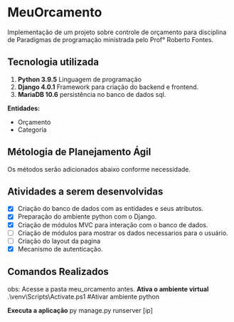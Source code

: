 # MeuOrcamento

Implementação de um projeto sobre controle de orçamento para disciplina de Paradigmas de programação ministrada pelo Prof° Roberto Fontes.

## Tecnologia utilizada
1. **Python 3.9.5** Linguagem de programação
2. **Django 4.0.1** Framework para criação do backend e frontend.
3. **MariaDB 10.6** persistência no banco de dados sql.

**Entidades:** 
* Orçamento
* Categoria

## Métologia de Planejamento Ágil
Os métodos serão adicionados abaixo conforme necessidade.

## Atividades a serem desenvolvidas
- [x] Criação do banco de dados com as entidades e seus atributos.
- [x] Preparação do ambiente python com o Django.
- [x] Criação de módulos MVC para interação com o banco de dados.
- [ ] Criação de módulos para mostrar os dados necessarios para o usuário.
- [ ] Criação do layout da pagina
- [x] Mecanismo de autenticação.

## Comandos Realizados
obs: Acesse a pasta meu_orcamento antes.
**Ativa o ambiente virtual** .\venv\Scripts\Activate.ps1 #Ativar ambiente python

**Executa a aplicação** py manage.py runserver [ip]
